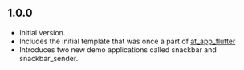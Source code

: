 ## 1.0.0

- Initial version.
- Includes the initial template that was once a part of [at_app_flutter](https://pub.dev/packages/at_app_flutter)
- Introduces two new demo applications called snackbar and snackbar_sender.
